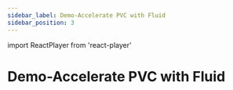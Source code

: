 ```yaml
---
sidebar_label: Demo-Accelerate PVC with Fluid
sidebar_position: 3
---
```

import ReactPlayer from 'react-player'

# Demo-Accelerate PVC with Fluid

<div align="center">
    <ReactPlayer controls height="432px" width="768px" url="http://cloud.video.taobao.com/play/u/2987821887/p/1/e/6/t/1/281779782703.mp4" />
</div>
